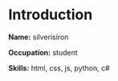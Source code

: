 # Introduction
 **Name:** silverisiron
 
 **Occupation:** student
 
 **Skills:** html, css, js, python, c#

